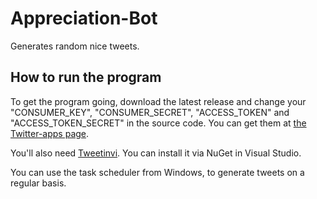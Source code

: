 # Appreciation-Bot
Generates random nice tweets.



## How to run the program
To get the program going, download the latest release and change your "CONSUMER_KEY", "CONSUMER_SECRET", "ACCESS_TOKEN" and "ACCESS_TOKEN_SECRET" in the source code. You can get them at [the Twitter-apps page](https://apps.twitter.com/).

You'll also need [Tweetinvi](https://github.com/linvi/tweetinvi). You can install it via NuGet in Visual Studio.

You can use the task scheduler from Windows, to generate tweets on a regular basis.
